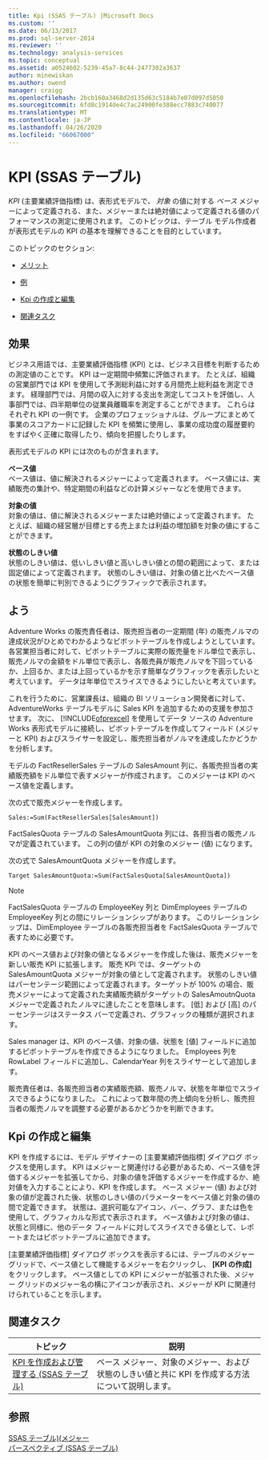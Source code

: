 ```yaml
---
title: Kpi (SSAS テーブル) |Microsoft Docs
ms.custom: ''
ms.date: 06/13/2017
ms.prod: sql-server-2014
ms.reviewer: ''
ms.technology: analysis-services
ms.topic: conceptual
ms.assetid: a0524602-5239-45a7-8c44-2477302a3637
author: minewiskan
ms.author: owend
manager: craigg
ms.openlocfilehash: 2bcb160a3468d2d135d63c5184b7e07d097d5050
ms.sourcegitcommit: 6fd8c1914de4c7ac24900fe388ecc7883c740077
ms.translationtype: MT
ms.contentlocale: ja-JP
ms.lasthandoff: 04/26/2020
ms.locfileid: "66067000"
---
```

# <a name="kpis-ssas-tabular"></a>KPI (SSAS テーブル)
  *KPI* (主要業績評価指標) は、表形式モデルで、 *対象* の値に対する *ベース* メジャーによって定義される、また、メジャーまたは絶対値によって定義される値のパフォーマンスの測定に使用されます。 このトピックは、テーブル モデル作成者が表形式モデルの KPI の基本を理解できることを目的としています。  
  
 このトピックのセクション:  
  
-   [メリット](#bkmk_benefits)  
  
-   [例](#bkmk_example)  
  
-   [Kpi の作成と編集](#bkmk_create)  
  
-   [関連タスク](#bkmk_related_tasks)  
  
##  <a name="benefits"></a><a name="bkmk_benefits"></a>効果  
 ビジネス用語では、主要業績評価指標 (KPI) とは、ビジネス目標を判断するための測定値のことです。 KPI は一定期間中頻繁に評価されます。 たとえば、組織の営業部門では KPI を使用して予測総利益に対する月間売上総利益を測定できます。 経理部門では、月間の収入に対する支出を測定してコストを評価し、人事部門では、四半期単位の従業員離職率を測定することができます。 これらはそれぞれ KPI の一例です。 企業のプロフェッショナルは、グループにまとめて事業のスコアカードに記録した KPI を頻繁に使用し、事業の成功度の履歴要約をすばやく正確に取得したり、傾向を把握したりします。  
  
 表形式モデルの KPI には次のものが含まれます。  
  
 **ベース値**  
 ベース値は、値に解決されるメジャーによって定義されます。 ベース値には、実績販売の集計や、特定期間の利益などの計算メジャーなどを使用できます。  
  
 **対象の値**  
 対象の値は、値に解決されるメジャーまたは絶対値によって定義されます。 たとえば、組織の経営層が目標とする売上または利益の増加額を対象の値にすることができます。  
  
 **状態のしきい値**  
 状態のしきい値は、低いしきい値と高いしきい値との間の範囲によって、または固定値によって定義されます。 状態のしきい値は、対象の値と比べたベース値の状態を簡単に判別できるようにグラフィックで表示されます。  
  
##  <a name="example"></a><a name="bkmk_example"></a>よう  
 Adventure Works の販売責任者は、販売担当者の一定期間 (年) の販売ノルマの達成状況がひとめでわかるようなピボットテーブルを作成しようとしています。 各営業担当者に対して、ピボットテーブルに実際の販売量をドル単位で表示し、販売ノルマの金額をドル単位で表示し、各販売員が販売ノルマを下回っているか、上回るか、または上回っているかを示す簡単なグラフィックを表示したいと考えています。 データは年単位でスライスできるようにしたいと考えています。  
  
 これを行うために、営業課長は、組織の BI ソリューション開発者に対して、AdventureWorks テーブルモデルに Sales KPI を追加するための支援を参加させます。 次に、 [!INCLUDE[ofprexcel](../../includes/ofprexcel-md.md)] を使用してデータ ソースの Adventure Works 表形式モデルに接続し、ピボットテーブルを作成してフィールド (メジャーと KPI) およびスライサーを設定し、販売担当者がノルマを達成したかどうかを分析します。  
  
 モデルの FactResellerSales テーブルの SalesAmount 列に、各販売担当者の実績販売額をドル単位で表すメジャーが作成されます。 このメジャーは KPI のベース値を定義します。  
  
 次の式で販売メジャーを作成します。  
  
```  
Sales:=Sum(FactResellerSales[SalesAmount])  
```  
  
 FactSalesQuota テーブルの SalesAmountQuota 列には、各担当者の販売ノルマが定義されています。 この列の値が KPI の対象のメジャー (値) になります。  
  
 次の式で SalesAmountQuota メジャーを作成します。  
  
```  
Target SalesAmountQuota:=Sum(FactSalesQuota[SalesAmountQuota])  
```  
  
> [!NOTE]  
>  FactSalesQuota テーブルの EmployeeKey 列と DimEmployees テーブルの EmployeeKey 列との間にリレーションシップがあります。 このリレーションシップは、DimEmployee テーブルの各販売担当者を FactSalesQuota テーブルで表すために必要です。  
  
 KPI のベース値および対象の値となるメジャーを作成した後は、販売メジャーを新しい販売 KPI に拡張します。 販売 KPI では、ターゲットの SalesAmountQuota メジャーが対象の値として定義されます。 状態のしきい値はパーセンテージ範囲によって定義されます。ターゲットが 100% の場合、販売メジャーによって定義された実績販売額がターゲットの SalesAmoutnQuota メジャーで定義されたノルマに達したことを意味します。 [低] および [高] のパーセンテージはステータス バーで定義され、グラフィックの種類が選択されます。  
  
 Sales manager は、KPI のベース値、対象の値、状態を [値] フィールドに追加するピボットテーブルを作成できるようになりました。 Employees 列を RowLabel フィールドに追加し、CalendarYear 列をスライサーとして追加します。  
  
 販売責任者は、各販売担当者の実績販売額、販売ノルマ、状態を年単位でスライスできるようになりました。 これによって数年間の売上傾向を分析し、販売担当者の販売ノルマを調整する必要があるかどうかを判断できます。  
  
##  <a name="create-and-edit-kpis"></a><a name="bkmk_create"></a>Kpi の作成と編集  
 KPI を作成するには、モデル デザイナーの [主要業績評価指標] ダイアログ ボックスを使用します。 KPI はメジャーと関連付ける必要があるため、ベース値を評価するメジャーを拡張してから、対象の値を評価するメジャーを作成するか、絶対値を入力することにより、KPI を作成します。 ベース メジャー (値) および対象の値が定義された後、状態のしきい値のパラメーターをベース値と対象の値の間で定義できます。 状態は、選択可能なアイコン、バー、グラフ、または色を使用して、グラフィカルな形式で表示されます。 ベース値および対象の値は、状態と同様に、他のデータ フィールドに対してスライスできる値として、レポートまたはピボットテーブルに追加できます。  
  
 [主要業績評価指標] ダイアログ ボックスを表示するには、テーブルのメジャー グリッドで、ベース値として機能するメジャーを右クリックし、 **[KPI の作成]** をクリックします。 ベース値としての KPI にメジャーが拡張された後、メジャー グリッドのメジャー名の横にアイコンが表示され、メジャーが KPI に関連付けられていることを示します。  
  
##  <a name="related-tasks"></a><a name="bkmk_related_tasks"></a> 関連タスク  
  
|トピック|説明|  
|-----------|-----------------|  
|[KPI を作成および管理する (SSAS テーブル)](kpis-ssas-tabular.md)|ベース メジャー、対象のメジャー、および状態のしきい値と共に KPI を作成する方法について説明します。|  
  
## <a name="see-also"></a>参照  
 [SSAS テーブル&#41;&#40;メジャー](measures-ssas-tabular.md)   
 [パースペクティブ &#40;SSAS テーブル&#41;](perspectives-ssas-tabular.md)  
  
  
